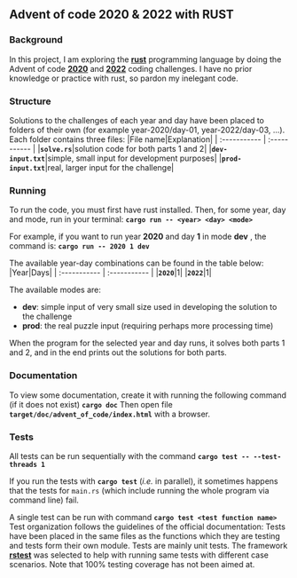 ## Advent of code 2020 & 2022 with RUST

### Background
In this project, I am exploring the **[rust](https://www.rust-lang.org)** programming language by doing the Advent of code **[2020](https://adventofcode.com/2020)** and **[2022](https://adventofcode.com/2022)** coding challenges. I have no prior knowledge or practice with rust, so pardon my inelegant code.

### Structure
Solutions to the challenges of each year and day have been placed to folders of their own (for example year-2020/day-01, year-2022/day-03, ...). Each folder contains three files:
|File name|Explanation|
| :----------- | :----------- |
|**`solve.rs`**|solution code for both parts 1 and 2|
|**`dev-input.txt`**|simple, small input for development purposes|
|**`prod-input.txt`**|real, larger input for the challenge|


### Running 
To run the code, you must first have rust installed. Then, for some year, day and mode, run in your terminal:
**`cargo run -- <year> <day> <mode>`** 

For example, if you want to run year **2020** and day **1** in mode **dev** , the command is: 
**`cargo run -- 2020 1 dev`**

The available year-day combinations can be found in the table below:
|Year|Days|
| :----------- | :----------- |
|**`2020`**|1|
|**`2022`**|1|

The available modes are:
- **dev**: simple input of very small size used in developing the solution to the challenge
- **prod**: the real puzzle input (requiring perhaps more processing time)


When the program for the selected year and day runs, it solves both parts 1 and 2, and in the end prints out the solutions for both parts.

### Documentation
To view some documentation, create it with running the following command (if it does not exist)
**`cargo doc`**
Then open file **`target/doc/advent_of_code/index.html`** with a browser.

### Tests
All tests can be run sequentially with the command
**`cargo test -- --test-threads 1`**

If you run the tests with **`cargo test`** (*i.e.* in parallel), it sometimes happens that the tests for `main.rs` (which include running the whole program via command line) fail. 

A single test can be run with command
**`cargo test <test function name>`**
Test organization follows the guidelines of the official documentation: Tests have been placed in the same files as the functions which they are testing and tests form their own module.
Tests are mainly unit tests. The framework **[rstest](https://crates.io/crates/rstest/0.17.0)** was selected to help with running same tests with different case scenarios. Note that 100% testing coverage has not been aimed at. 